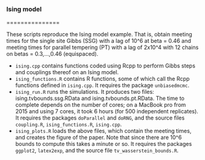 ### Ising model
===============

These scripts reproduce the Ising model example. That is, obtain meeting times for the single site Gibbs (SSG) with a lag of 10^6 at beta = 0.46 and meeting times for parallel tempering (PT) with a lag of 2x10^4 with 12 chains on betas = 0.3,...,0.46 (equispaced).

* `ising.cpp` contains functions coded using Rcpp to perform Gibbs steps and couplings thereof on an Ising model.
* `ising_functions.R` contains R functions, some of which call the Rcpp functions defined in `ising.cpp`. It requires the package `unbiasedmcmc`.
* `ising_run.R` runs the simulations. It produces two files: ising.tvbounds.ssg.RData and ising.tvbounds.pt.RData. The time to complete depends on the number of cores; on a MacBook pro from 2015 and using 7 cores, it took 6 hours (for 500 independent replicates). It requires the packages `doParallel` and `doRNG`, and the source files `coupling.R`, `ising_functions.R`, `ising.cpp`.
* `ising_plots.R` loads the above files, which contain the meeting times, and creates the figure of the paper. Note that since there are 10^6 bounds to compute this takes a minute or so. It requires the packages `ggplot2`, `latex2exp`, and the source file `tv_wasserstein_bounds.R`.